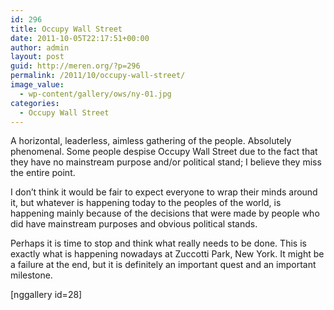 ```yaml
---
id: 296
title: Occupy Wall Street
date: 2011-10-05T22:17:51+00:00
author: admin
layout: post
guid: http://meren.org/?p=296
permalink: /2011/10/occupy-wall-street/
image_value:
  - wp-content/gallery/ows/ny-01.jpg
categories:
  - Occupy Wall Street
---
```

A horizontal, leaderless, aimless gathering of the people. Absolutely phenomenal. Some people despise Occupy Wall Street due to the fact that they have no mainstream purpose and/or political stand; I believe they miss the entire point.

I don&#8217;t think it would be fair to expect everyone to wrap their minds around it, but whatever is happening today to the peoples of the world, is happening mainly because of the decisions that were made by people who did have mainstream purposes and obvious political stands.

Perhaps it is time to stop and think what really needs to be done. This is exactly what is happening nowadays at Zuccotti Park, New York. It might be a failure at the end, but it is definitely an important quest and an important milestone.

[nggallery id=28]